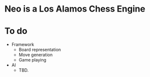 # Neo is a Los Alamos Chess Engine

# To do
- Framework
    - Board representation
    - Move generation
    - Game playing
- AI
    - TBD.

